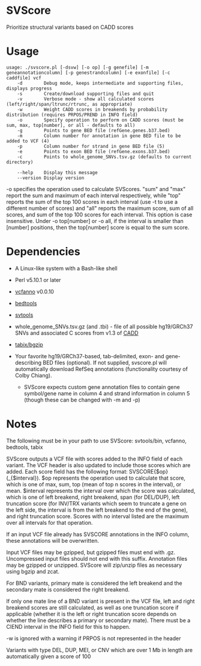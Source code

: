# SVScore
Prioritize structural variants based on CADD scores

# Usage
```
usage: ./svscore.pl [-dsvw] [-o op] [-g genefile] [-m geneannotationcolumn] [-p genestrandcolumn] [-e exonfile] [-c caddfile] vcf
    -d	      Debug mode, keeps intermediate and supporting files, displays progress
    -s	      Create/download supporting files and quit
    -v	      Verbose mode - show all calculated scores (left/right/span/ltrunc/rtrunc, as appropriate)
    -w	      Weight CADD scores in breakends by probability distribution (requires PRPOS/PREND in INFO field)
    -o	      Specify operation to perform on CADD scores (must be sum, max, top[number], or all - defaults to all)
    -g	      Points to gene BED file (refGene.genes.b37.bed)
    -m	      Column number for annotation in gene BED file to be added to VCF (4)
    -p	      Column number for strand in gene BED file (5)
    -e	      Points to exon BED file (refGene.exons.b37.bed)
    -c	      Points to whole_genome_SNVs.tsv.gz (defaults to current directory)

    --help    Display this message
    --version Display version
```

-o specifies the operation used to calculate SVScores. "sum" and "max" report the sum and maximum of each interval respectively, while "top" reports the sum of the top 100 scores in each interval (use -t to use a different number of scores) and "all" reports the maximum score, sum of all scores, and sum of the top 100 scores for each interval. This option is case insensitive. Under -o top[number] or -o all, if the interval is smaller than [number] positions, then the top[number] score is equal to the sum score.

# Dependencies
* A Linux-like system with a Bash-like shell

* Perl v5.10.1 or later

* [vcfanno](https://www.github.com/brentp/vcfanno) v0.0.10

* [bedtools](https://www.github.com/arq5x/bedtools2)

* [svtools](https://github.com/hall-lab/svtools)

* whole_genome_SNVs.tsv.gz (and .tbi) - file of all possible hg19/GRCh37 SNVs and associated C scores from v1.3 of [CADD](http://cadd.gs.washington.edu/download) 

* [tabix/bgzip](https://github.com/samtools/htslib)

* Your favorite hg19/GRCh37-based, tab-delimited, exon- and gene-describing BED files (optional). If not supplied, svscore.pl will automatically download RefSeq annotations (functionality courtesy of Colby Chiang).

  * SVScore expects custom gene annotation files to contain gene symbol/gene name in column 4 and strand information in column 5 (though these can be changed with -m and -p)
  
# Notes
The following must be in your path to use SVScore: svtools/bin, vcfanno, bedtools, tabix

SVScore outputs a VCF file with scores added to the INFO field of each variant. The VCF header is also updated to include those scores which are added. Each score field has the following format: SVSCORE{$op}(_{$interval}). $op represents the operation used to calculate that score, which is one of max, sum, top (mean of top n scores in the interval), or mean. $interval represents the interval over which the score was calculated, which is one of left breakend, right breakend, span (for DEL/DUP), left truncation score (for INV/TRX variants which seem to truncate a gene on the left side, the interval is from the left breakend to the end of the gene), and right truncation score. Scores with no interval listed are the maximum over all intervals for that operation.

If an input VCF file already has SVSCORE annotations in the INFO column, these annotations will be overwritten.

Input VCF files may be gzipped, but gzipped files must end with .gz. Uncompressed input files should not end with this suffix. Annotation files may be gzipped or unzipped. SVScore will zip/unzip files as necessary using bgzip and zcat.

For BND variants, primary mate is considered the left breakend and the secondary mate is considered the right breakend.

If only one mate line of a BND variant is present in the VCF file, left and right breakend scores are still calculated, as well as one truncation score if applicable (whether it is the left or right truncation score depends on whether the line describes a primary or secondary mate). There must be a CIEND interval in the INFO field for this to happen.

-w is ignored with a warning if PRPOS is not represented in the header

Variants with type DEL, DUP, MEI, or CNV which are over 1 Mb in length are automatically given a score of 100
